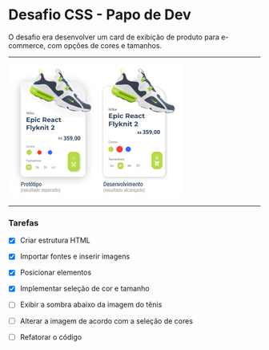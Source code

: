 # Desafio CSS - Papo de Dev #

O desafio era desenvolver um card de exibição de produto para e-commerce, com opções de cores e tamanhos.

___
<img src="screenshots/screenshot-comparacao-01.png">

___
### Tarefas ###
- [x] Criar estrutura HTML 
- [x] Importar fontes e inserir imagens
- [x] Posicionar elementos
- [x] Implementar seleção de cor e tamanho
- [ ] Exibir a sombra abaixo da imagem do tênis
- [ ] Alterar a imagem de acordo com a seleção de cores
- [ ] Refatorar o código

